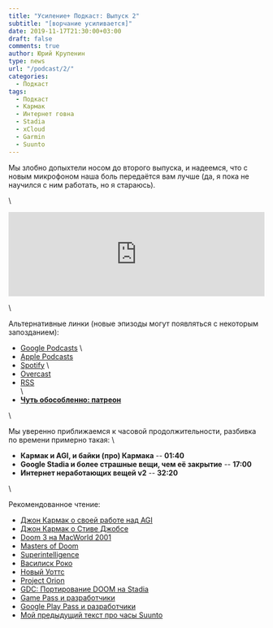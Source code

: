 ```yaml
---
title: "Усиление+ Подкаст: Выпуск 2"
subtitle: "[ворчание усиливается]"
date: 2019-11-17T21:30:00+03:00
draft: false
comments: true
author: Юрий Крупенин
type: news
url: "/podcast/2/"
categories:
  - Подкаст
tags:
  - Подкаст
  - Кармак
  - Интернет говна
  - Stadia
  - xCloud
  - Garmin
  - Suunto
---
```


Мы злобно допыхтели носом до второго выпуска, и надеемся, что с новым микрофоном наша боль передаётся вам лучше (да, я пока не научился с ним работать, но я стараюсь).

\

<iframe width="100%" height="166" scrolling="no" frameborder="no" allow="autoplay" src="https://w.soundcloud.com/player/?url=https%3A//api.soundcloud.com/tracks/714220558&color=%23ff5500&auto_play=false&hide_related=false&show_comments=true&show_user=true&show_reposts=false&show_teaser=true"></iframe>

\

Альтернативные линки (новые эпизоды могут появляться с некоторым запозданием):

* [Google Podcasts](https://podcasts.google.com/?feed=aHR0cDovL2ZlZWRzLnNvdW5kY2xvdWQuY29tL3VzZXJzL3NvdW5kY2xvdWQ6dXNlcnM6MjM0MzMyOTQvc291bmRzLnJzcw) \
* [Apple Podcasts](https://podcasts.apple.com/ru/podcast/%D1%83%D1%81%D0%B8%D0%BB%D0%B5%D0%BD%D0%B8%D0%B5-%D0%BF%D0%BE%D0%B4%D0%BA%D0%B0%D1%81%D1%82/id1487512789)
* [Spotify](https://open.spotify.com/show/4dQbxnwJjsz4z9UdCVJR6H) \
* [Overcast](https://overcast.fm/itunes1487512789)
* [RSS](https://anchor.fm/s/1079e220/podcast/rss) \
\
* [<b>Чуть обособленно: патреон</b>](https://patreon.com/yurikrupenin)

\

Мы уверенно приближаемся к часовой продолжительности, разбивка по времени примерно такая:
\

* **Кармак и AGI, и байки (про) Кармака** -- **01:40**
* **Google Stadia и более страшные вещи, чем её закрытие** -- **17:00**
* **Интернет неработающих вещей v2** -- **32:20**

\

Рекомендованное чтение:

* [Джон Кармак о своей работе над AGI](https://www.facebook.com/permalink.php?story_fbid=2547632585471243&id=100006735798590)
* [Джон Кармак о Стиве Джобсе](https://www.facebook.com/permalink.php?story_fbid=2146412825593223&id=100006735798590)
* [Doom 3 на MacWorld 2001](https://www.youtube.com/watch?v=Qj3dPyk7hPI)
* [Masters of Doom](https://www.goodreads.com/book/show/222146.Masters_of_Doom?from_search=true&qid=042bwe6jlN&rank=1)
* [Superintelligence](https://www.goodreads.com/book/show/20527133-superintelligence?from_search=true&qid=uVxadsmkDj&rank=1)
* [Василиск Роко](https://wiki.lesswrong.com/wiki/Roko%27s_basilisk)
* [Новый Уоттс](https://www.goodreads.com/book/show/45729865-peter-watts-is-an-angry-sentient-tumor?ac=1&from_search=true&qid=6YMaX8zpHj&rank=1)
* [Project Orion](https://bethesda.net/game/orion)
* [GDC: Портирование DOOM на Stadia](https://www.youtube.com/watch?v=qdz4b5psrhE&feature=emb_title)
* [Game Pass и разработчики](https://www.gamesindustry.biz/articles/2019-07-08-xbox-game-pass-is-the-first-time-subscription-is-fair-for-developers)
* [Google Play Pass и разработчики](https://www.ign.com/articles/2019/09/24/developers-raise-alarm-over-their-cut-of-google-play-pass-subscription-money)
* [Мой предыдущий текст про часы Suunto](https://usilenie.plus/2019/internetofshit-suunto/)